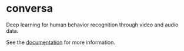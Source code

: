 # conversa

Deep learning for human behavior recognition through video and audio data.

See the [documentation](https://github.com/ShaynAli/conversa/blob/master/doc/cnv_doc.md) for more information.
